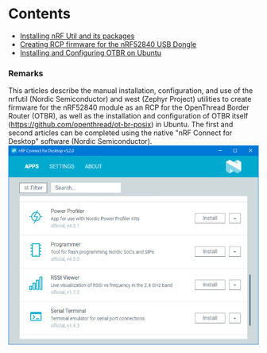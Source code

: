 
# Contents
- [Installing nRF Util and its packages](01_nrfutil.md)  
- [Creating RCP firmware for the nRF52840 USB Dongle](02_firmware.md)  
- [Installing and Configuring OTBR on Ubuntu](03_otbr.md)  
    
### Remarks
This articles describe the manual installation, configuration, and use of the nrfutil (Nordic Semiconductor) and west (Zephyr Project) utilities to create firmware for the nRF52840 module as an RCP for the OpenThread Border Router (OTBR), as well as the installation and configuration of OTBR itself (https://github.com/openthread/ot-br-posix) in Ubuntu. The first and second articles can be completed using the native "nRF Connect for Desktop" software (Nordic Semiconductor).  
![](images/nrfconnect-5.2.0.jpg)  

